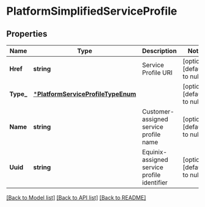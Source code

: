 # PlatformSimplifiedServiceProfile

## Properties
Name | Type | Description | Notes
------------ | ------------- | ------------- | -------------
**Href** | **string** | Service Profile URI | [optional] [default to null]
**Type_** | [***PlatformServiceProfileTypeEnum**](PlatformServiceProfileTypeEnum.md) |  | [optional] [default to null]
**Name** | **string** | Customer-assigned service profile name | [optional] [default to null]
**Uuid** | **string** | Equinix-assigned service profile identifier | [optional] [default to null]

[[Back to Model list]](../README.md#documentation-for-models) [[Back to API list]](../README.md#documentation-for-api-endpoints) [[Back to README]](../README.md)

